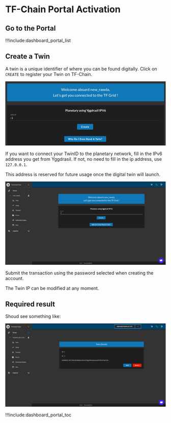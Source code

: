 # TF-Chain Portal Activation

## Go to the Portal

!!!include:dashboard_portal_list

## Create a Twin

A twin is a unique identifier of where you can be found digitally. Click on `CREATE` to register your Twin on TF-Chain.

![ ](../img/dashboard_portal_create_twin.png ':size=600')

If you want to connect your TwinID to the planetary network, fill in the IPv6 address you get from Yggdrasil.
If not, no need to fill in the ip address, use ```127.0.0.1```.

This address is reserved for future usage once the digital twin will launch.

![ ](../img/dashboard_portal_fill_ipv6.png ':size=400')

Submit the transaction using the password selected when creating the account.

The Twin IP can be modified at any moment.

## Required result

Shoud see something like:

![ ](img/dashboard_portal_twin_created.png ':size=600')

!!!include:dashboard_portal_toc
